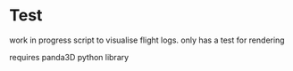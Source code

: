# Test

work in progress script to visualise flight logs.
only has a test for rendering

requires panda3D python library 